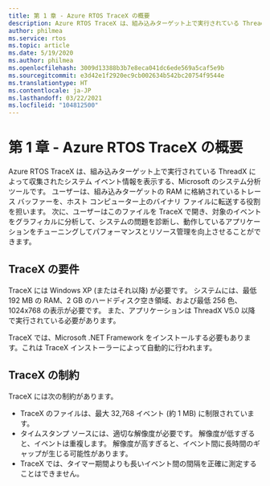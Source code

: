 ```yaml
---
title: 第 1 章 - Azure RTOS TraceX の概要
description: Azure RTOS TraceX は、組み込みターゲット上で実行されている ThreadX によって収集されたシステム イベント情報を表示する、Microsoft のシステム分析ツールです。
author: philmea
ms.service: rtos
ms.topic: article
ms.date: 5/19/2020
ms.author: philmea
ms.openlocfilehash: 3009d13388b3b7e8eca041dc6ede569a5caf5e9b
ms.sourcegitcommit: e3d42e1f2920ec9cb002634b542bc20754f9544e
ms.translationtype: HT
ms.contentlocale: ja-JP
ms.lasthandoff: 03/22/2021
ms.locfileid: "104812500"
---
```

# <a name="chapter-1---introduction-to-azure-rtos-tracex"></a>第 1 章 - Azure RTOS TraceX の概要

Azure RTOS TraceX は、組み込みターゲット上で実行されている ThreadX によって収集されたシステム イベント情報を表示する、Microsoft のシステム分析ツールです。 ユーザーは、組み込みターゲットの RAM に格納されているトレース バッファーを、ホスト コンピューター上のバイナリ ファイルに転送する役割を担います。 次に、ユーザーはこのファイルを TraceX で開き、対象のイベントをグラフィカルに分析して、システムの問題を診断し、動作しているアプリケーションをチューニングしてパフォーマンスとリソース管理を向上させることができます。

## <a name="tracex-requirements"></a>TraceX の要件

TraceX には Windows XP (またはそれ以降) が必要です。 システムには、最低 192 MB の RAM、2 GB のハードディスク空き領域、および最低 256 色、1024x768 の表示が必要です。 また、アプリケーションは ThreadX V5.0 以降で実行されている必要があります。

TraceX では、Microsoft .NET Framework をインストールする必要もあります。これは TraceX インストーラーによって自動的に行われます。

## <a name="tracex-constraints"></a>TraceX の制約

TraceX には次の制約があります。

- TraceX のファイルは、最大 32,768 イベント (約 1 MB) に制限されています。
- タイムスタンプ ソースには、適切な解像度が必要です。 解像度が低すぎると、イベントは重複します。 解像度が高すぎると、イベント間に長時間のギャップが生じる可能性があります。
- TraceX では、タイマー期間よりも長いイベント間の間隔を正確に測定することはできません。
